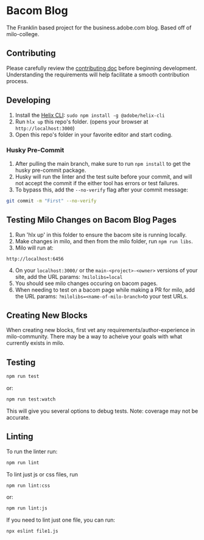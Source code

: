 # Bacom Blog
The Franklin based project for the business.adobe.com blog. Based off of milo-college.

## Contributing
Please carefully review the [contributing doc](/CONTRIBUTING.md) before beginning development. Understanding the requirements will help facilitate a smooth contribution process.

## Developing
1. Install the [Helix CLI](https://github.com/adobe/helix-cli): `sudo npm install -g @adobe/helix-cli`
2. Run `hlx up` this repo's folder. (opens your browser at `http://localhost:3000`)
3. Open this repo's folder in your favorite editor and start coding.

### Husky Pre-Commit
1. After pulling the main branch, make sure to run `npm install` to get the husky pre-commit package.
2. Husky will run the linter and the test suite before your commit, and will not accept the commit if the either tool has errors or test failures. 
3. To bypass this, add the `--no-verify` flag after your commit message:
```sh
git commit -m "First" --no-verify
```

## Testing Milo Changes on Bacom Blog Pages
1. Run 'hlx up' in this folder to ensure the bacom site is running locally. 
2. Make changes in milo, and then from the milo folder, run `npm run libs`.
3. Milo will run at:
```
http://localhost:6456
```
4. On your `localhost:3000/` or the `main-<project>-<owner>` versions of your site, add the URL params: `?milolibs=local`
5. You should see milo changes occuring on bacom pages.
6. When needing to test on a bacom page while making a PR for milo, add the URL params: `?milolibs=<name-of-milo-branch>`to your test URLs.

## Creating New Blocks
When creating new blocks, first vet any requirements/author-experience in milo-community. There may be a way to acheive your goals with what currently exists in milo. 

## Testing
```sh
npm run test
```
or:
```sh
npm run test:watch
```
This will give you several options to debug tests. Note: coverage may not be accurate.

## Linting
To run the linter run:
```sh
npm run lint
```
To lint just js or css files, run
```sh
npm run lint:css
```
or:
```sh
npm run lint:js
```
If you need to lint just one file, you can run:
```sh
npx eslint file1.js
```
